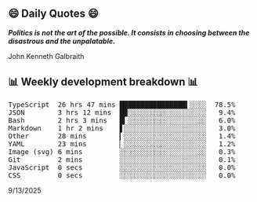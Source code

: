 ## 😄 Daily Quotes 😄

_**Politics is not the art of the possible. It consists in choosing between the disastrous and the unpalatable.**_

John Kenneth Galbraith



## 📊 Weekly development breakdown 📊

<pre>TypeScript  26 hrs 47 mins ████████████████▍░░░░  78.5%
JSON        3 hrs 12 mins  █▉░░░░░░░░░░░░░░░░░░░   9.4%
Bash        2 hrs 3 mins   █▎░░░░░░░░░░░░░░░░░░░   6.0%
Markdown    1 hr 2 mins    ▋░░░░░░░░░░░░░░░░░░░░   3.0%
Other       28 mins        ▎░░░░░░░░░░░░░░░░░░░░   1.4%
YAML        23 mins        ▏░░░░░░░░░░░░░░░░░░░░   1.2%
Image (svg) 6 mins         ░░░░░░░░░░░░░░░░░░░░░   0.3%
Git         2 mins         ░░░░░░░░░░░░░░░░░░░░░   0.1%
JavaScript  0 secs         ░░░░░░░░░░░░░░░░░░░░░   0.0%
CSS         0 secs         ░░░░░░░░░░░░░░░░░░░░░   0.0%</pre>

9/13/2025